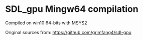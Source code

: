 # SDL_gpu Mingw64 compilation 

Compiled on win10 64-bits with MSYS2

Original sources from: https://github.com/grimfang4/sdl-gpu
